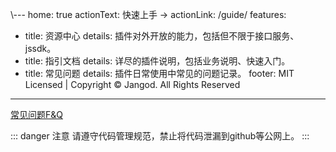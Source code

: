 \\---
home: true
actionText: 快速上手 →
actionLink: /guide/
features:
- title: 资源中心
  details: 插件对外开放的能力，包括但不限于接口服务、jssdk。
- title: 指引文档
  details: 详尽的插件说明，包括业务说明、快速入门。
- title: 常见问题
  details: 插件日常使用中常见的问题记录。
  footer: MIT Licensed | Copyright © Jangod. All Rights Reserved
---

[常见问题F&Q](/faq/index.html)

::: danger 注意
请遵守代码管理规范，禁止将代码泄漏到github等公网上。
:::
